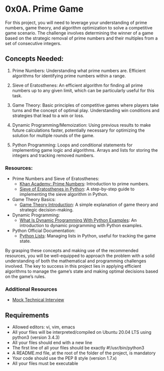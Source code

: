 # 0x0A. Prime Game
For this project, you will need to leverage your understanding of prime numbers, game theory, and algorithm optimization to solve a competitive game scenario. The challenge involves determining the winner of a game based on the strategic removal of prime numbers and their multiples from a set of consecutive integers.

## Concepts Needed:
1. Prime Numbers:
Understanding what prime numbers are.
Efficient algorithms for identifying prime numbers within a range.

2. Sieve of Eratosthenes:
An efficient algorithm for finding all prime numbers up to any given limit, which can be particularly useful for this task.

3. Game Theory:
Basic principles of competitive games where players take turns and the concept of optimal play.
Understanding win conditions and strategies that lead to a win or loss.

4. Dynamic Programming/Memoization:
Using previous results to make future calculations faster, potentially necessary for optimizing the solution for multiple rounds of the game.

5. Python Programming:
Loops and conditional statements for implementing game logic and algorithms.
Arrays and lists for storing the integers and tracking removed numbers.

### Resources:
- Prime Numbers and Sieve of Eratosthenes:
	* [Khan Academy: Prime Numbers](https://www.khanacademy.org/math/cc-fourth-grade-math/imp-factors-multiples-and-patterns/imp-prime-and-composite-numbers/v/prime-numbers): Introduction to prime numbers.
	* [Sieve of Eratosthenes in Python](https://www.geeksforgeeks.org/sieve-of-eratosthenes/): A step-by-step guide to implementing the sieve algorithm in Python.
- Game Theory Basics:
	* [Game Theory Introduction](https://www.investopedia.com/terms/g/gametheory.asp): A simple explanation of game theory and strategic decision-making.
- Dynamic Programming:
	* [What Is Dynamic Programming With Python Examples](https://skerritt.blog/dynamic-programming/): An introduction to dynamic programming with Python examples.
- Python Official Documentation:
	* [Python Lists](https://docs.python.org/3/tutorial/introduction.html#lists): Managing lists in Python, useful for tracking the game state.

By grasping these concepts and making use of the recommended resources, you will be well-equipped to approach the problem with a solid understanding of both the mathematical and programming challenges involved. The key to success in this project lies in applying efficient algorithms to manage the game’s state and making optimal decisions based on the game’s rules.

### Additional Resources
- [Mock Technical Interview](https://www.youtube.com/watch?feature=shared&v=Jw2pniZCLi8)

## Requirements
- Allowed editors: vi, vim, emacs
- All your files will be interpreted/compiled on Ubuntu 20.04 LTS using python3 (version 3.4.3)
- All your files should end with a new line
- The first line of all your files should be exactly #!/usr/bin/python3
- A README.md file, at the root of the folder of the project, is mandatory
- Your code should use the PEP 8 style (version 1.7.x)
- All your files must be executable
